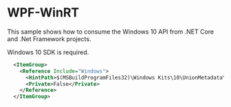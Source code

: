 # WPF-WinRT

This sample shows how to consume the Windows 10 API from .NET Core and .Net Framework projects.

Windows 10 SDK is required.

```xml
  <ItemGroup>
    <Reference Include="Windows">
      <HintPath>$(MSBuildProgramFiles32)\Windows Kits\10\UnionMetadata\10.0.16299.0\Windows.winmd</HintPath>
      <Private>False</Private>
    </Reference>
  </ItemGroup>
```

